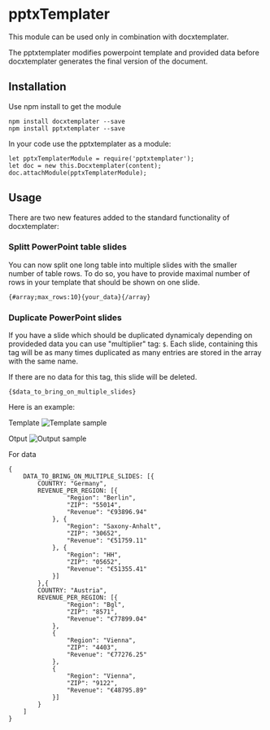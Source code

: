 # pptxTemplater

This module can be used only in combination with docxtemplater.

The pptxtemplater modifies powerpoint template and provided data before docxtemplater generates the final version of the document.

## Installation
Use npm install to get the module
```
npm install docxtemplater --save
npm install pptxtemplater --save
```

In your code use the pptxtemplater as a module:
```
let pptxTemplaterModule = require('pptxtemplater');
let doc = new this.Docxtemplater(content);
doc.attachModule(pptxTemplaterModule);
```


## Usage

There are two new features added to the standard functionality of docxtemplater:

### Splitt PowerPoint table slides
You can now split one long table into multiple slides with the smaller number of table rows. To do so, you have to provide maximal number of rows in your template that should be shown on one slide.

    {#array;max_rows:10}{your_data}{/array}


### Duplicate PowerPoint slides
If you have a slide which should be duplicated dynamicaly depending on provideded data you can use "multiplier" tag: `$`. Each slide, containing this tag will be as many times duplicated as many entries are stored in the array with the same name.

If there are no data for this tag, this slide will be deleted.

    {$data_to_bring_on_multiple_slides}

Here is an example:

Template
![Template sample](https://github.wdf.sap.corp/raw/rapid-release/pptxtemplater/master/img/sample_template.png)

Otput
![Output sample](https://github.wdf.sap.corp/raw/rapid-release/pptxtemplater/master/img/sample_output.png)

For data
```
{
    DATA_TO_BRING_ON_MULTIPLE_SLIDES: [{
        COUNTRY: "Germany",
        REVENUE_PER_REGION: [{
                "Region": "Berlin",
                "ZIP": "55014",
                "Revenue": "€93896.94"
            }, {
                "Region": "Saxony-Anhalt",
                "ZIP": "30652",
                "Revenue": "€51759.11"
            }, {
                "Region": "HH",
                "ZIP": "05652",
                "Revenue": "€51355.41"
            }]
        },{
        COUNTRY: "Austria",
        REVENUE_PER_REGION: [{
                "Region": "Bgl",
                "ZIP": "8571",
                "Revenue": "€77899.04"
            },
            {
                "Region": "Vienna",
                "ZIP": "4403",
                "Revenue": "€77276.25"
            },
            {
                "Region": "Vienna",
                "ZIP": "9122",
                "Revenue": "€48795.89"
            }]
        }
    ]
}
```
